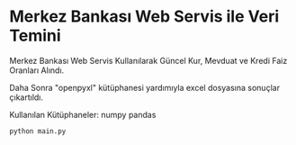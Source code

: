 # Merkez Bankası Web Servis ile Veri Temini

 
 Merkez Bankası Web Servis Kullanılarak Güncel Kur, Mevduat ve Kredi Faiz Oranları Alındı.

 Daha Sonra "openpyxl" kütüphanesi yardımıyla excel dosyasına sonuçlar çıkartıldı.

Kullanılan Kütüphaneler:
numpy
pandas



 ```
python main.py

```
